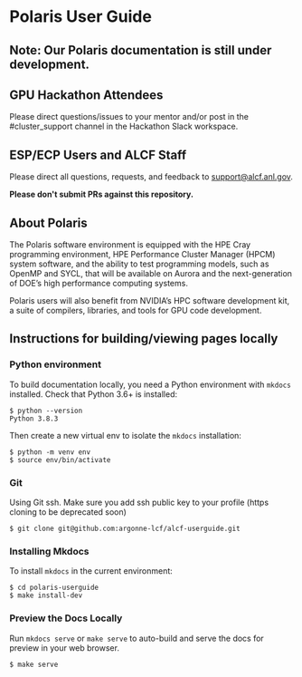 # Polaris User Guide

## Note: Our Polaris documentation is still under development. 

## GPU Hackathon Attendees ##
Please direct questions/issues to your mentor and/or post in the #cluster_support channel in the Hackathon Slack workspace.

## ESP/ECP Users and ALCF Staff ##
Please direct all questions, requests, and feedback to [support@alcf.anl.gov](support@alcf.anl.gov). 

**Please don't submit PRs against this repository.**

## About Polaris
The Polaris software environment is equipped with the HPE Cray programming environment, HPE Performance Cluster Manager (HPCM) system software, and the ability to test programming models, such as OpenMP and SYCL, that will be available on Aurora and the next-generation of DOE’s high performance computing systems. 

Polaris users will also benefit from NVIDIA’s HPC software development kit, a suite of compilers, libraries, and tools for GPU code development. 

## Instructions for building/viewing pages locally 

### Python environment

To build documentation locally, you need a Python environment with `mkdocs` installed. Check that Python 3.6+ is installed:

```
$ python --version
Python 3.8.3
```

Then create a new virtual env to isolate the `mkdocs` installation:
```
$ python -m venv env
$ source env/bin/activate
```

### Git

Using Git ssh. Make sure you add ssh public key to your profile (https cloning to be deprecated soon)
```
$ git clone git@github.com:argonne-lcf/alcf-userguide.git
```

### Installing Mkdocs

To install `mkdocs` in the current environment: 

```
$ cd polaris-userguide
$ make install-dev
```

### Preview the Docs Locally

Run `mkdocs serve` or `make serve` to auto-build and serve the docs for preview in your web browser.
```
$ make serve
```


